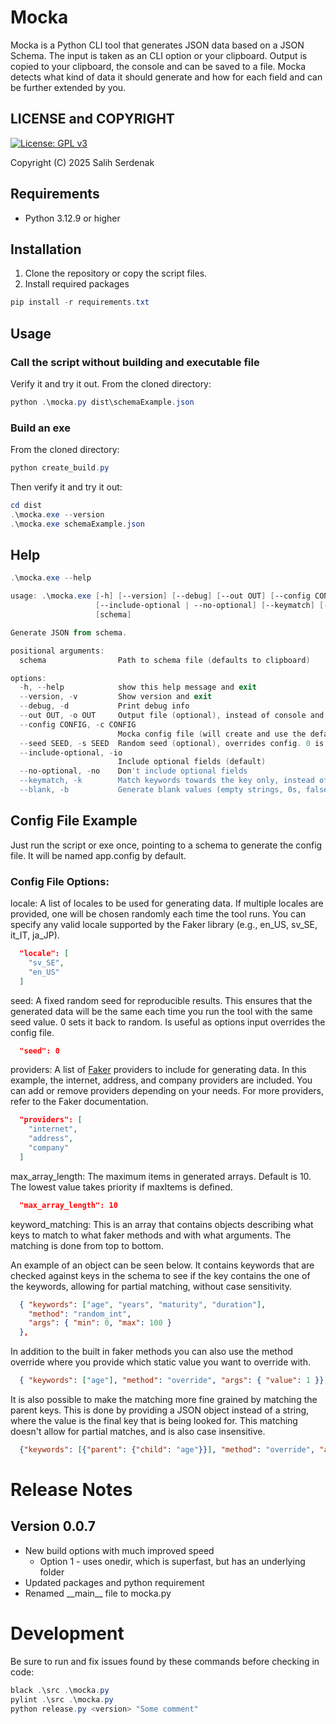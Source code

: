 <!-- Keywords: json schema, mocka, data generator, data faker, fake data, mock data, test data, synthetic data, offline, generator -->

# Mocka

Mocka is a Python CLI tool that generates JSON data based on a JSON Schema. The input is taken as an CLI option or your clipboard. Output is copied to your clipboard, the console and can be saved to a file. Mocka detects what kind of data it should generate and how for each field and can be further extended by you.

## LICENSE and COPYRIGHT

[![License: GPL v3](https://img.shields.io/badge/License-GPLv3-blue.svg)](https://www.gnu.org/licenses/gpl-3.0)

Copyright (C) 2025 Salih Serdenak

## Requirements

- Python 3.12.9 or higher

## Installation

1. Clone the repository or copy the script files.
2. Install required packages

```powershell
pip install -r requirements.txt
```

## Usage

### Call the script without building and executable file

Verify it and try it out. From the cloned directory:

```powershell
python .\mocka.py dist\schemaExample.json
```

### Build an exe

From the cloned directory:

```powershell
python create_build.py
```

Then verify it and try it out:

```powershell
cd dist
.\mocka.exe --version
.\mocka.exe schemaExample.json
```

## Help

```powershell
.\mocka.exe --help
```

```powershell
usage: .\mocka.exe [-h] [--version] [--debug] [--out OUT] [--config CONFIG] [--seed SEED]
                   [--include-optional | --no-optional] [--keymatch] [--blank]
                   [schema]

Generate JSON from schema.

positional arguments:
  schema                Path to schema file (defaults to clipboard)

options:
  -h, --help            show this help message and exit
  --version, -v         Show version and exit
  --debug, -d           Print debug info
  --out OUT, -o OUT     Output file (optional), instead of console and clipboard.
  --config CONFIG, -c CONFIG
                        Mocka config file (will create and use the default if no input given).
  --seed SEED, -s SEED  Random seed (optional), overrides config. 0 is random
  --include-optional, -io
                        Include optional fields (default)
  --no-optional, -no    Don't include optional fields
  --keymatch, -k        Match keywords towards the key only, instead of key, description and title
  --blank, -b           Generate blank values (empty strings, 0s, false, first enum, etc.)
```

## Config File Example

Just run the script or exe once, pointing to a schema to generate the config file. It will be named app.config by default.

### Config File Options:

locale: A list of locales to be used for generating data. If multiple locales are provided, one will be chosen randomly each time the tool runs. You can specify any valid locale supported by the Faker library (e.g., en_US, sv_SE, it_IT, ja_JP).

```json
  "locale": [
    "sv_SE", 
    "en_US"
  ]
```

seed: A fixed random seed for reproducible results. This ensures that the generated data will be the same each time you run the tool with the same seed value. 0 sets it back to random. Is useful as options input overrides the config file.

```json
  "seed": 0
```

providers: A list of [Faker](https://pypi.org/project/Faker) providers to include for generating data. In this example, the internet, address, and company providers are included. You can add or remove providers depending on your needs. For more providers, refer to the Faker documentation.

```json
  "providers": [
    "internet",
    "address",
    "company"
  ]
```

max_array_length: The maximum items in generated arrays. Default is 10. The lowest value takes priority if maxItems is defined.

```json
  "max_array_length": 10
```

keyword_matching: This is an array that contains objects describing what keys to match to what faker methods and with what arguments. The matching is done from top to bottom.

An example of an object can be seen below. It contains keywords that are checked against keys in the schema to see if the key contains the one of the keywords, allowing for partial matching, without case sensitivity.

```json
  { "keywords": ["age", "years", "maturity", "duration"], 
    "method": "random_int",
    "args": { "min": 0, "max": 100 }
  },
```

In addition to the built in faker methods you can also use the method override where you provide which static value you want to override with.

```json
  { "keywords": ["age"], "method": "override", "args": { "value": 1 }},
```

It is also possible to make the matching more fine grained by matching the parent keys. This is done by providing a JSON object instead of a string, where the value is the final key that is being looked for. This matching doesn't allow for partial matches, and is also case insensitive.

```json
  {"keywords": [{"parent": {"child": "age"}}], "method": "override", "args": {"value": 1}},
```

# Release Notes

## Version 0.0.7

* New build options with much improved speed
  * Option 1 - uses onedir, which is superfast, but has an underlying folder
* Updated packages and python requirement
* Renamed \_\_main\_\_ file to mocka.py

# Development

Be sure to run and fix issues found by these commands before checking in code:

```powershell
black .\src .\mocka.py
pylint .\src .\mocka.py
python release.py <version> "Some comment"  
```
